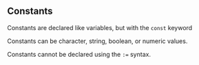 ## Constants

Constants are declared like variables, but with the `const` keyword

Constants can be character, string, boolean, or numeric values.

Constants cannot be declared using the `:=` syntax.
